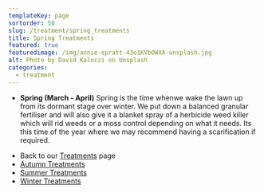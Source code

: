 ```yaml
---
templateKey: page
sortorder: 50
slug: /treatment/spring_treatments
title: Spring Treatments
featured: true
featuredimage: /img/annie-spratt-43o1KVbOWXA-unsplash.jpg
alt: Photo by David Kaloczi on Unsplash
categories:
  - treatment
---
```


* **Spring  (March - April)**
  Spring is the time whenwe wake the lawn up from its dormant stage over winter.  We put down a balanced granular fertiliser and will also give it a blanket spray of a herbicide weed killer which will rid weeds or a moss control depending on what it needs.  Its this time of the year where we may recommend having a scarification if required.


- Back to our [Treatments](/treatments) page
- [Autumn Treatments](/treatments/autumn)
- [Summer Treatments](/treatments/summer)
- [Winter Treatments](/treatments/winter)